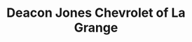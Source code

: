 ---
title: "Deacon Jones Chevrolet of La Grange"
url: /la-grange/deacon-jones-chevrolet-of-la-grange/
shop: car
---